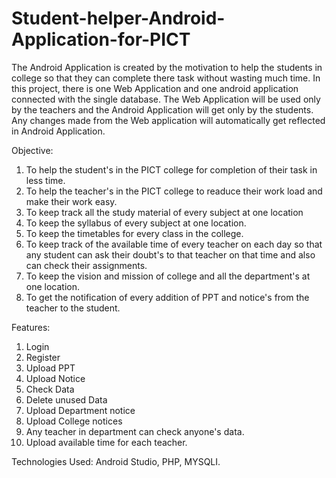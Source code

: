 # Student-helper-Android-Application-for-PICT
The Android Application is created by the motivation to help the students in college so that they can complete there task without wasting much time. In this project, there is one Web Application and one android application connected with the single database. The Web Application will be used only by the teachers and the Android Application will get only by the students. Any changes made from the Web application will automatically get reflected in Android Application.

Objective:

1. To help the student's in the PICT college for completion of their task in less time.
2. To help the teacher's in the PICT college to readuce their work load and make their work easy.
3. To keep track all the study material of every subject at one location
4. To keep the syllabus of every subject at one location.
5. To keep the timetables for every class in the college.
6. To keep track of the available time of every teacher on each day so that any student can ask their doubt's to that teacher      on that time and also can check their assignments.
7. To keep the vision and mission of college and all the department's at one location.
8. To get the notification of every addition of PPT and notice's from the teacher to the student.


Features:

1. Login
2. Register
3. Upload PPT
4. Upload Notice
5. Check Data
6. Delete unused Data
7. Upload Department notice
8. Upload College notices
9. Any teacher in department can check anyone's data.
10. Upload available time for each teacher.


Technologies Used: Android Studio, PHP, MYSQLI.
